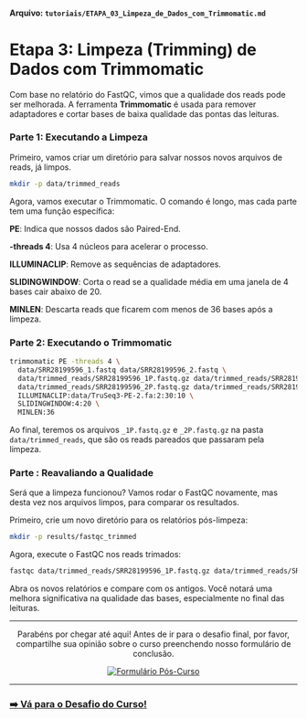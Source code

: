 #### **Arquivo: `tutoriais/ETAPA_03_Limpeza_de_Dados_com_Trimmomatic.md`**

# Etapa 3: Limpeza (Trimming) de Dados com Trimmomatic

Com base no relatório do FastQC, vimos que a qualidade dos reads pode ser melhorada. A ferramenta **Trimmomatic** é usada para remover adaptadores e cortar bases de baixa qualidade das pontas das leituras.

### Parte 1: Executando a Limpeza

Primeiro, vamos criar um diretório para salvar nossos novos arquivos de reads, já limpos.
```bash
mkdir -p data/trimmed_reads
```

Agora, vamos executar o Trimmomatic. O comando é longo, mas cada parte tem uma função específica:

**PE**: Indica que nossos dados são Paired-End.

**-threads 4**: Usa 4 núcleos para acelerar o processo.

**ILLUMINACLIP**: Remove as sequências de adaptadores.

**SLIDINGWINDOW**: Corta o read se a qualidade média em uma janela de 4 bases cair abaixo de 20.

**MINLEN**: Descarta reads que ficarem com menos de 36 bases após a limpeza.



### Parte 2: Executando o Trimmomatic
```bash
trimmomatic PE -threads 4 \
  data/SRR28199596_1.fastq data/SRR28199596_2.fastq \
  data/trimmed_reads/SRR28199596_1P.fastq.gz data/trimmed_reads/SRR28199596_1U.fastq.gz \
  data/trimmed_reads/SRR28199596_2P.fastq.gz data/trimmed_reads/SRR28199596_2U.fastq.gz \
  ILLUMINACLIP:data/TruSeq3-PE-2.fa:2:30:10 \
  SLIDINGWINDOW:4:20 \
  MINLEN:36
```
Ao final, teremos os arquivos `_1P.fastq.gz` e `_2P.fastq.gz` na pasta `data/trimmed_reads`, que são os reads pareados que passaram pela limpeza.


### Parte : Reavaliando a Qualidade

Será que a limpeza funcionou? Vamos rodar o FastQC novamente, mas desta vez nos arquivos limpos, para comparar os resultados.

Primeiro, crie um novo diretório para os relatórios pós-limpeza:

```bash
mkdir -p results/fastqc_trimmed
```

Agora, execute o FastQC nos reads trimados:

```bash
fastqc data/trimmed_reads/SRR28199596_1P.fastq.gz data/trimmed_reads/SRR28199596_2P.fastq.gz -o results/fastqc_trimmed
```

Abra os novos relatórios e compare com os antigos. Você notará uma melhora significativa na qualidade das bases, especialmente no final das leituras.

---
<p align="center">
Parabéns por chegar até aqui! Antes de ir para o desafio final, por favor, compartilhe sua opinião sobre o curso preenchendo nosso formulário de conclusão.
</p>
<p align="center">
<a href="https://docs.google.com/forms/d/e/1FAIpQLSf05aAZqnlwM_Y5EeygmKQNhagqes1Ov4xZ_kVAJ8nzSOsgJA/viewform?usp=dialog" target="_blank">
<img src="https://www.google.com/search?q=https://img.shields.io/badge/Acessar-Formul%C3%A1rio_P%C3%B3s_Curso-green%3Fstyle%3Dfor-the-badge%26logo%3Dgoogleforms" alt="Formulário Pós-Curso">
</a>
</p>

---


### [➡️ Vá para o Desafio do Curso!](./ETAPA_04_Desafio.md)
